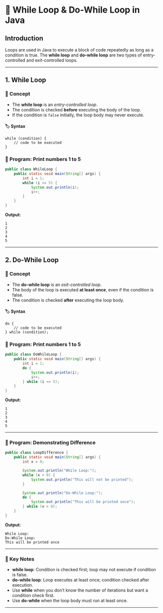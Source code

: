 # 🚀 While Loop & Do-While Loop in Java

## Introduction

Loops are used in Java to execute a block of code repeatedly as long as a condition is true. The **while loop** and **do-while loop** are two types of entry-controlled and exit-controlled loops.

---

## 1. While Loop

### 📘 Concept

* The **while loop** is an *entry-controlled loop*.
* The condition is checked **before** executing the body of the loop.
* If the condition is `false` initially, the loop body may never execute.

#### 🏷️ Syntax

```
while (condition) {
    // code to be executed
}
```

### 📝 Program: Print numbers 1 to 5

```java
public class WhileLoop {
    public static void main(String[] args) {
        int i = 1;
        while (i <= 5) {
            System.out.println(i);
            i++;
        }
    }
}
```

**Output:**

```
1
2
3
4
5
```

---

## 2. Do-While Loop

### 📘 Concept

* The **do-while loop** is an *exit-controlled loop*.
* The body of the loop is executed **at least once**, even if the condition is false.
* The condition is checked **after** executing the loop body.

#### 🏷️ Syntax

```
do {
    // code to be executed
} while (condition);
```

### 📝 Program: Print numbers 1 to 5

```java
public class DoWhileLoop {
    public static void main(String[] args) {
        int i = 1;
        do {
            System.out.println(i);
            i++;
        } while (i <= 5);
    }
}
```

**Output:**

```
1
2
3
4
5
```

---

### 📝 Program: Demonstrating Difference

```java
public class LoopDifference {
    public static void main(String[] args) {
        int x = 0;

        System.out.println("While Loop:");
        while (x > 0) {
            System.out.println("This will not be printed");
        }

        System.out.println("Do-While Loop:");
        do {
            System.out.println("This will be printed once");
        } while (x > 0);
    }
}
```

**Output:**

```
While Loop:
Do-While Loop:
This will be printed once
```

---

### 📌 Key Notes

* **while loop**: Condition is checked first; loop may not execute if condition is false.
* **do-while loop**: Loop executes at least once; condition checked after execution.
* Use **while** when you don’t know the number of iterations but want a condition check first.
* Use **do-while** when the loop body must run at least once.

---